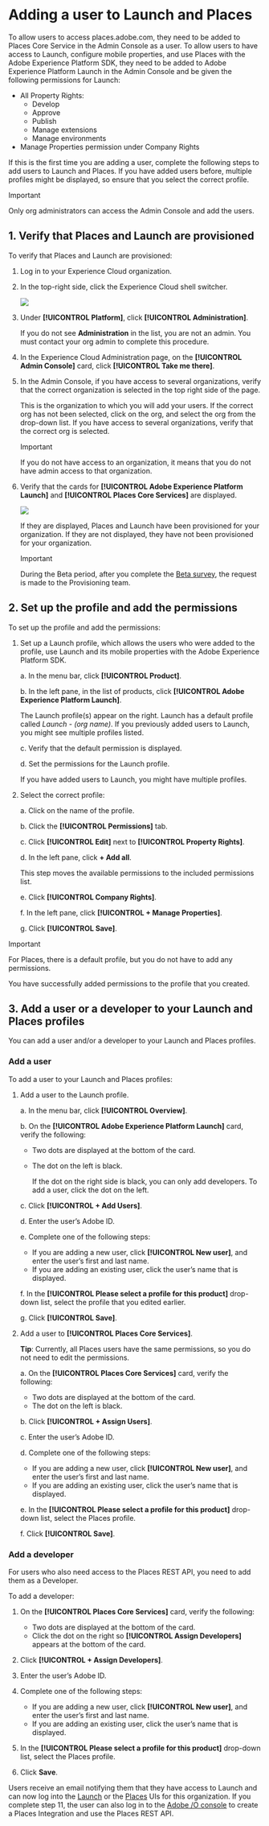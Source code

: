 # Adding a user to Launch and Places

To allow users to access places.adobe.com, they need to be added to Places Core Service in the Admin Console as a user. To allow users to have access to Launch, configure mobile properties, and use Places with the Adobe Experience Platform SDK, they need to be added to Adobe Experience Platform Launch in the Admin Console and be given the following permissions for Launch:

* All Property Rights:
  * Develop
  * Approve
  * Publish
  * Manage extensions
  * Manage environments
* Manage Properties permission under Company Rights 

If this is the first time you are adding a user, complete the following steps to add users to Launch and Places. If you have added users before, multiple profiles might be displayed, so ensure that you select the correct profile.

>[!IMPORTANT]
>
>Only org administrators can access the Admin Console and add the users.

## 1. Verify that Places and Launch are provisioned 

To verify that Places and Launch are provisioned:

1. Log in to your Experience Cloud organization.
2. In the top-right side, click the Experience Cloud shell switcher.

    ![](/help/assets/places_shell_switcher.png)

3. Under **[!UICONTROL Platform]**, click **[!UICONTROL Administration]**.

   If you do not see **Administration** in the list, you are not an admin. You must contact your org admin to complete this procedure.

4. In the Experience Cloud Administration page, on the **[!UICONTROL Admin Console]** card, click **[!UICONTROL Take me there]**.
5. In the Admin Console, if you have access to several organizations, verify that the correct organization is selected in the top right side of the page. 

    This is the organization to which you will add your users. If the correct org has not been selected, click on the org, and select the org from the drop-down list. If you have access to several organizations, verify that the correct org is selected.  

    >[!IMPORTANT]
    >
    >If you do not have access to an organization, it means that you do not have admin access to that organization.

6. Verify that the cards for **[!UICONTROL Adobe Experience Platform Launch]** and **[!UICONTROL Places Core Services]** are displayed.

      ![](/help/assets/places_provisioned.png)

   If they are displayed, Places and Launch have been provisioned for your organization. If they are not displayed, they have not been provisioned for your organization.
  
    >[!IMPORTANT]
    >
    >During the Beta period, after you complete the [Beta survey](https://forms.office.com/Pages/ResponsePage.aspx?id=Wht7-jR7h0OUrtLBeN7O4fkr821yYptFo-ghlnlXCyhUM0dQVkJCSzVDMFNGWEFXWUUwNEJWSjhSRS4u), the request is made to the Provisioning team.

## 2. Set up the profile and add the permissions

To set up the profile and add the permissions:

1. Set up a Launch profile, which allows the users who were added to the profile, use Launch and its mobile properties with the Adobe Experience Platform SDK.

   a. In the menu bar, click **[!UICONTROL Product]**.

   b. In the left pane, in the list of products, click **[!UICONTROL Adobe Experience Platform Launch]**.

     The Launch profile(s) appear on the right. Launch has a default profile called *Launch - (org name)*. If you previously added users to Launch, you might see multiple profiles listed.

   c. Verify that the default permission is displayed.

   d. Set the permissions for the Launch profile.

   If you have added users to Launch, you might have multiple profiles.

2. Select the correct profile:

   a. Click on the name of the profile.

   b. Click the **[!UICONTROL Permissions]** tab.

   c. Click **[!UICONTROL Edit]** next to **[!UICONTROL Property Rights]**.

   d. In the left pane, click **+ Add all**.

      This step moves the available permissions to the included permissions list.

   e. Click **[!UICONTROL Company Rights]**.

   f. In the left pane, click **[!UICONTROL + Manage Properties]**.

   g. Click **[!UICONTROL Save]**.

>[!IMPORTANT]
>
>For Places, there is a default profile, but you do not have to add any permissions. 

You have successfully added permissions to the profile that you created.

## 3. Add a user or a developer to your Launch and Places profiles

You can add a user and/or a developer to your Launch and Places profiles.

### Add a user

To add a user to your Launch and Places profiles:

1. Add a user to the Launch profile.

   a. In the menu bar, click **[!UICONTROL Overview]**.

   b. On the **[!UICONTROL Adobe Experience Platform Launch]** card, verify the following:

   * Two dots are displayed at the bottom of the card.
   * The dot on the left is black.

     If the dot on the right side is black, you can only add developers. To add a user, click the dot on the left.

   c. Click **[!UICONTROL + Add Users]**.

   d. Enter the user’s Adobe ID.

   e. Complete one of the following steps:

   * If you are adding a new user, click **[!UICONTROL New user]**, and enter the user’s first and last name.
   * If you are adding an existing user, click the user’s name that is displayed.

   f. In the **[!UICONTROL Please select a profile for this product]** drop-down list, select the profile that you edited earlier.

   g. Click **[!UICONTROL Save]**.

2. Add a user to **[!UICONTROL Places Core Services]**.

   **Tip**: Currently, all Places users have the same permissions, so you do not need to edit the permissions.

   a. On the **[!UICONTROL Places Core Services]** card, verify the following:

   * Two dots are displayed at the bottom of the card.
   * The dot on the left is black.

   b. Click **[!UICONTROL + Assign Users]**.

   c. Enter the user’s Adobe ID.

   d. Complete one of the following steps:

   * If you are adding a new user, click **[!UICONTROL New user]**, and enter the user’s first and last name.
   * If you are adding an existing user, click the user’s name that is displayed.

   e. In the **[!UICONTROL Please select a profile for this product]** drop-down list, select the Places profile.

   f. Click **[!UICONTROL Save]**.

### Add a developer

For users who also need access to the Places REST API, you need to add them as a Developer.

To add a developer:

1. On the **[!UICONTROL Places Core Services]** card, verify the following:

   * Two dots are displayed at the bottom of the card.
   * Click the dot on the right so **[!UICONTROL Assign Developers]** appears at the bottom of the card.

1. Click **[!UICONTROL + Assign Developers]**.

1. Enter the user’s Adobe ID.

1. Complete one of the following steps:

     * If you are adding a new user, click **[!UICONTROL New user]**, and enter the user’s first and last name.
     * If you are adding an existing user, click the user’s name that is displayed.

1. In the **[!UICONTROL Please select a profile for this product]** drop-down list, select the Places profile.

1. Click **Save**.

Users receive an email notifying them that they have access to Launch and can now log into the [Launch](https://launch.adobe.com) or the [Places](https://places.adobe.com) UIs for this organization. If you complete step 11, the user can also log in to the [Adobe /O console](https://console.adobe.io) to create a Places Integration and use the Places REST API.

